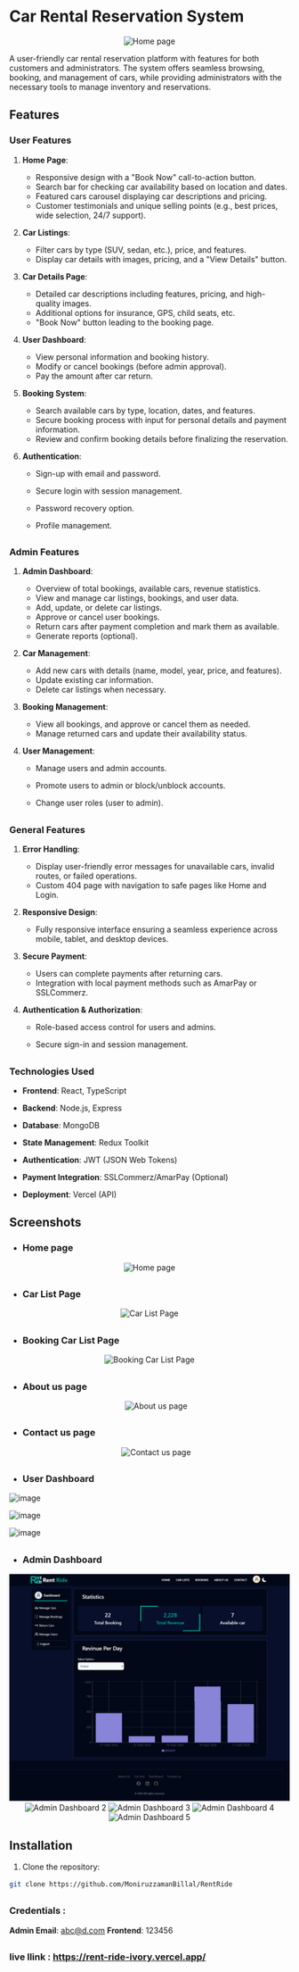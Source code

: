 # Car Rental Reservation System

<p align="center">
  <img src="https://i.postimg.cc/7ZDhVj2L/home.png" alt="Home page">
</p>

A user-friendly car rental reservation platform with features for both customers and administrators. The system offers seamless browsing, booking, and management of cars, while providing administrators with the necessary tools to manage inventory and reservations.

## Features

### User Features

1. **Home Page**:

   - Responsive design with a "Book Now" call-to-action button.
   - Search bar for checking car availability based on location and dates.
   - Featured cars carousel displaying car descriptions and pricing.
   - Customer testimonials and unique selling points (e.g., best prices, wide selection, 24/7 support).

2. **Car Listings**:

   - Filter cars by type (SUV, sedan, etc.), price, and features.
   - Display car details with images, pricing, and a "View Details" button.

3. **Car Details Page**:

   - Detailed car descriptions including features, pricing, and high-quality images.
   - Additional options for insurance, GPS, child seats, etc.
   - "Book Now" button leading to the booking page.

4. **User Dashboard**:

   - View personal information and booking history.
   - Modify or cancel bookings (before admin approval).
   - Pay the amount after car return.

5. **Booking System**:

   - Search available cars by type, location, dates, and features.
   - Secure booking process with input for personal details and payment information.
   - Review and confirm booking details before finalizing the reservation.

6. **Authentication**:

   - Sign-up with email and password.
   - Secure login with session management.
   - Password recovery option.
   - Profile management.

     ##

### Admin Features

1. **Admin Dashboard**:

   - Overview of total bookings, available cars, revenue statistics.
   - View and manage car listings, bookings, and user data.
   - Add, update, or delete car listings.
   - Approve or cancel user bookings.
   - Return cars after payment completion and mark them as available.
   - Generate reports (optional).

2. **Car Management**:

   - Add new cars with details (name, model, year, price, and features).
   - Update existing car information.
   - Delete car listings when necessary.

3. **Booking Management**:

   - View all bookings, and approve or cancel them as needed.
   - Manage returned cars and update their availability status.

4. **User Management**:

   - Manage users and admin accounts.
   - Promote users to admin or block/unblock accounts.
   - Change user roles (user to admin).

     ##

### General Features

1. **Error Handling**:

   - Display user-friendly error messages for unavailable cars, invalid routes, or failed operations.
   - Custom 404 page with navigation to safe pages like Home and Login.

2. **Responsive Design**:

   - Fully responsive interface ensuring a seamless experience across mobile, tablet, and desktop devices.

3. **Secure Payment**:

   - Users can complete payments after returning cars.
   - Integration with local payment methods such as AmarPay or SSLCommerz.

4. **Authentication & Authorization**:

   - Role-based access control for users and admins.
   - Secure sign-in and session management.

     ##

### Technologies Used

- **Frontend**: React, TypeScript
- **Backend**: Node.js, Express
- **Database**: MongoDB
- **State Management**: Redux Toolkit
- **Authentication**: JWT (JSON Web Tokens)
- **Payment Integration**: SSLCommerz/AmarPay (Optional)
- **Deployment**: Vercel (API)

  ##

## Screenshots

- ### Home page

<p align="center">
  <img src="https://i.postimg.cc/7ZDhVj2L/home.png" alt="Home page">
</p>

##

- ### Car List Page

<p align="center">
  <img src="https://i.postimg.cc/YC39y86z/car-list-1.png" alt="Car List Page">
</p>

##

- ### Booking Car List Page

<p align="center">
  <img src="https://i.postimg.cc/bvwJXbLc/booking-car-list-1.png" alt="Booking Car List Page">
</p>

##

- ### About us page

    <p align="center">
    <img src="https://i.postimg.cc/76CZhkpK/about-us-1.png" alt="About us page">
  </p>

  ##

- ### Contact us page

    <p align="center">
    <img src="https://i.postimg.cc/0QL2J4vP/contact-us-1.png" alt="Contact us page">
  </p>

  ##

- ### User Dashboard

![image](https://i.postimg.cc/ZY8hcnFr/Rent-Ride.png)

![image](https://i.postimg.cc/WbscfVXx/Rent-Ride-1.png)

![image](https://i.postimg.cc/rFgXBHHs/Rent-Ride-2.png)

##

- ### Admin Dashboard

<p align="center">
  <img src="./src/assets/images/dashboard/admin/Rent-Ride.png" alt="Admin Dashboard 1">
  <img src="https://i.postimg.cc/Sx55qbfS/Rent-Ride-1.png" alt="Admin Dashboard 2">
  <img src="https://i.postimg.cc/hGdYtZ29/Rent-Ride-2.png" alt="Admin Dashboard 3">
  <img src="https://i.postimg.cc/MTJFM0Lg/Rent-Ride-3.png" alt="Admin Dashboard 4">
  <img src="https://i.postimg.cc/xCGFKJD8/Rent-Ride-4.png" alt="Admin Dashboard 5">
</p>

## Installation

1.  Clone the repository:

```bash
git clone https://github.com/MoniruzzamanBillal/RentRide
```

##

### Credentials :

**Admin Email**: abc@d.com
**Frontend**: 123456

##

### live llink : https://rent-ride-ivory.vercel.app/
